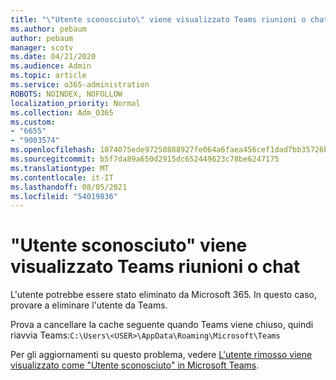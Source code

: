 ```yaml
---
title: "\"Utente sconosciuto\" viene visualizzato Teams riunioni o chat"
ms.author: pebaum
author: pebaum
manager: scotv
ms.date: 04/21/2020
ms.audience: Admin
ms.topic: article
ms.service: o365-administration
ROBOTS: NOINDEX, NOFOLLOW
localization_priority: Normal
ms.collection: Adm_O365
ms.custom:
- "6655"
- "9003574"
ms.openlocfilehash: 1074075ede97250888927fe064a6faea456cef1dad7bb35726b2874032ba86b1
ms.sourcegitcommit: b5f7da89a650d2915dc652449623c78be6247175
ms.translationtype: MT
ms.contentlocale: it-IT
ms.lasthandoff: 08/05/2021
ms.locfileid: "54019836"
---
```

# <a name="unknown-user-appears-in-teams-meetings-or-chats"></a>"Utente sconosciuto" viene visualizzato Teams riunioni o chat

L'utente potrebbe essere stato eliminato da Microsoft 365. In questo caso, provare a eliminare l'utente da Teams.  

Prova a cancellare la cache seguente quando Teams viene chiuso, quindi riavvia Teams:`C:\Users\<USER>\AppData\Roaming\Microsoft\Teams`

Per gli aggiornamenti su questo problema, vedere [L'utente rimosso viene visualizzato come "Utente sconosciuto" in Microsoft Teams](https://docs.microsoft.com/MicrosoftTeams/troubleshoot/known-issues/removed-user-appears-as-unknown).
